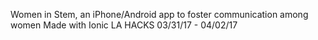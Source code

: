Women in Stem, an iPhone/Android app to foster communication among women
Made with Ionic
LA HACKS 03/31/17 - 04/02/17
